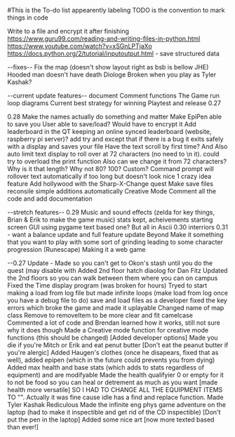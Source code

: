 #This is the To-do list
appearently labeling TODO is the convention to mark things in code

Write to a file and encrypt it after finishing
https://www.guru99.com/reading-and-writing-files-in-python.html
https://www.youtube.com/watch?v=xSGnLPTjaXo
https://docs.python.org/2/tutorial/inputoutput.html - save structured data

--fixes--
Fix the map (doesn't show layout right as bsb is bellow JHE)
Hooded man doesn't have death Diologe
Broken when you play as Tyler Kashak?

--current update features--
document
	Comment functions
	The Game run loop diagrams
	Current best strategy for winning
Playtest and release 0.27

0.28
Make the names actually do something and matter
Make EpiPen able to save you
User able to save/load?
	Would have to encrypt it
Add leaderboard in the QT
	keeping an online synced leaderboard (website, raspberry pi server)?
add try and except that if there is a bug it exits safely with a display and saves your file
Have the text scroll by first time? And Also auto limit text display to roll over at 72 characters (no need to \n it).
	could try to overload the print function
	Also can we change it from 72 characters? Why is it that length? Why not 80? 100? Custom?
	Command prompt will rollover text automatically if too long but doesn't look nice
1 crazy idea feature
Add hollywood with the Sharp-X-Change quest
Make save files reconsile simple additions automatically
Creative Mode
Comment all the code and add documentation

--stretch features--
0.29
Music and sound effects (zelda for key things, Brian & Erik to make the game music)
stats kept, acheivements
starting screen
	GUI using pygame text based one? But all in Ascii
0.30
interriors
0.31 - want a balance update and full feature update
Beyond
Make it something that you want to play with some sort of grinding leading to some character progression (Runescape)
Making it a web game


--0.27 Update - 
Made so you can't get to Okon's stash until you do the quest (may disable with
Added 2nd floor hatch
diaolog for Dan Fitz
Updated the 2nd floors so you can walk between them where you can on campus
Fixed the Time display program (was broken for hours)
Tryed to start making a load from log file but made infinite loops (make load from log once you have a debug file to do)
save and load files as a developer
fixed the key errors which broke the game and made it uplayable
Changed name of map class Remove to removeItem to be more clear and fit camelcase
Commented a lot of code and Brendan learned how it works, still not sure why it does though
Made a Creative mode function for creative mode functions (this should be changed) [Added developer options]
Made you die if you're Mitch or Erik and eat penut butter [Don't eat the peanut butter if you're alergic]
Added Haugen's clothes (once he disapears, fixed that as well), added epipen (which in the future could prevents you from dying)
Added max health and base stats (which adds to stats regardless of equipment) and are modifyable
Made the health qualifyier 0 or empty for it to not be food so you can heal or detrement as much as you want [made health more versatile]
	SO I HAD TO CHANGE ALL THE EQUIPMENT ITEMS TO "". Actually it was fine cause idle has a find and replace function.
Made Tyler Kashak Rediculous
Made the infinite eng phys game adventure on the laptop (had to make it inspectible and get rid of the CD inspectible) [Don't put the pen in the laptop]
Added some nice art [now more texted based than ever!]



